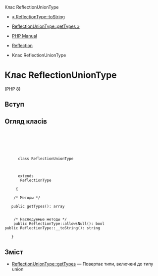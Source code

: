 Клас ReflectionUnionType

-   [« ReflectionType::toString](reflectiontype.tostring.md)
    
-   [ReflectionUnionType::getTypes »](reflectionuniontype.gettypes.md)
    
-   [PHP Manual](index.md)
    
-   [Reflection](book.reflection.md)
    
-   Клас ReflectionUnionType
    

# Клас ReflectionUnionType

(PHP 8)

## Вступ

## Огляд класів

```classsynopsis

     
    

    
     
      class ReflectionUnionType
     

     
      extends
       ReflectionType
     
     {

    /* Методы */
    
   public getTypes(): array


    /* Наследуемые методы */
    public ReflectionType::allowsNull(): bool
public ReflectionType::__toString(): string

   }
```

## Зміст

-   [ReflectionUnionType::getTypes](reflectionuniontype.gettypes.md) — Повертає типи, включені до типу union